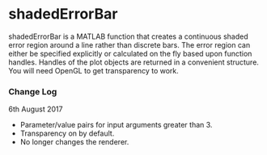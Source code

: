 # shadedErrorBar

shadedErrorBar is a MATLAB function that creates a continuous shaded error region around a line rather than discrete bars. 
The error region can either be specified explicitly or calculated on the fly based upon function handles. 
Handles of the plot objects are returned in a convenient structure. 
You will need OpenGL to get transparency to work.


### Change Log

6th August 2017

* Parameter/value pairs for input arguments greater than 3.
* Transparency on by default.
* No longer changes the renderer.
